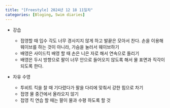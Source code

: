 ```yaml
---
title: "[Freestyle] 2024년 12 18 11일차"
categories: [Bloging, Swim diaries]
---
```


- 강습 
  - 접영할 때 입수 각도 너무 경사지지 않게 하고 발끝은 모아서 찬다. 손을 이용해 웨이브를 하는 것이 아니라, 가슴을 눌러서 웨이브하기
  - 배영은 사이드킥 배영 할 때 손은 니은 자로 해서 연속으로 돌리기
  - 배영은 두시 방향으로 팔이 너무 안으로 들어오지 않도록 해서 물 표면과 직각이 되도록 한다.


- 자유 수영
  - 투비트 킥을 찰 때 기다렸다가 팔을 다리에 맞춰서 강한 힘으로 차기
  - 접영 물 중간에서 올라오지 않기 
  - 접영 킥 연습 할 때는 팔이 물과 수평 하도록 할 것

